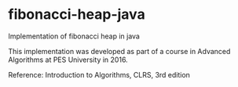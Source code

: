 # fibonacci-heap-java
Implementation of fibonacci heap in java

This implementation was developed as part of a course in Advanced Algorithms at PES University in 2016.

Reference:
Introduction to Algorithms, CLRS, 3rd edition
